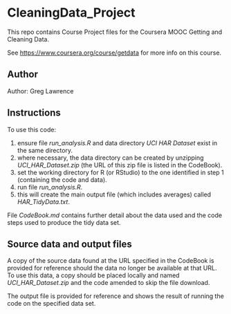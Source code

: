 # CleaningData_Project
This repo contains Course Project files for the Coursera MOOC Getting and Cleaning Data.

See https://www.coursera.org/course/getdata for more info on this course.

## Author
Author: Greg Lawrence

## Instructions
To use this code:

1. ensure file *run_analysis.R* and data directory *UCI HAR Dataset* exist in the same directory.
2. where necessary, the data directory can be created by unzipping *UCI_HAR_Dataset.zip* (the URL of this zip file
is listed in the CodeBook).
3. set the working directory for R (or RStudio) to the one identified in step 1 (containing the code and data).
4. run file *run_analysis.R*.
5. this will create the main output file (which includes averages) called *HAR_TidyData.txt*.

File *CodeBook.md* contains further detail about the data used and the code steps used to produce the tidy data set.

## Source data and output files
A copy of the source data found at the URL specified in the CodeBook is provided for reference should the data no longer be available at that URL.  To use this data, a copy should be placed locally and named *UCI_HAR_Dataset.zip* and the code amended to skip the file download.

The output file is provided for reference and shows the result of running the code on the specified data set.

